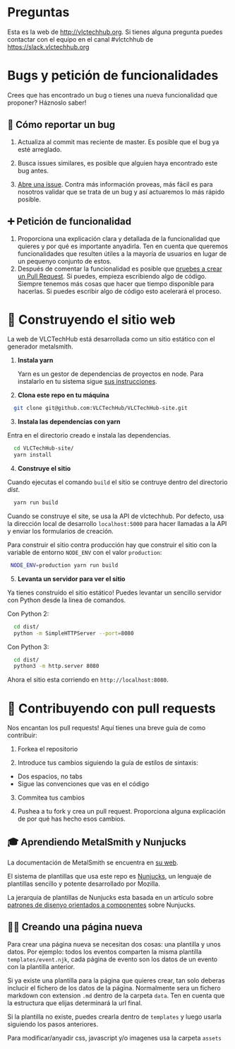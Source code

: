 # Preguntas

Esta es la web de http://vlctechhub.org. Si tienes alguna pregunta puedes contactar con el equipo en el canal #vlctchhub de https://slack.vlctechhub.org

# Bugs y petición de funcionalidades

Crees que has encontrado un bug o tienes una nueva funcionalidad que proponer? Háznoslo saber!

## :bug: Cómo reportar un bug

1. Actualiza al commit mas reciente de master. Es posible que el bug ya esté arreglado.

2. Busca issues similares, es posible que alguien haya encontrado este bug antes.

3. [Abre una issue](https://github.com/VLCTechHub/VLCTechHub-site/issues/new). Contra más información proveas, más fácil es para nosotros validar que se trata de un bug y así actuaremos lo más rápido posible.

## :heavy_plus_sign: Petición de funcionalidad

1. Proporciona una explicación clara y detallada de la funcionalidad que quieres y por qué es importante anyadirla. Ten en cuenta que queremos funcionalidades que resulten útiles a la mayoría de usuarios en lugar de un pequenyo conjunto de estos.
2. Después de comentar la funcionalidad es posible que [pruebes a crear un Pull Request](https://help.github.com/en/articles/creating-a-pull-request). Si puedes, empieza escribiendo algo de código. Siempre tenemos más cosas que hacer que tiempo disponible para hacerlas. Si puedes escribir algo de código esto acelerará el proceso.

# 🚀 Construyendo el sitio web

La web de VLCTechHub está desarrollada como un sitio estático con el generador metalsmith.

1. **Instala yarn**

   Yarn es un gestor de dependencias de proyectos en node. Para instalarlo en tu sistema sigue [sus instrucciones](https://yarnpkg.com/en/docs/install).

2. **Clona este repo en tu máquina**

```sh
  git clone git@github.com:VLCTechHub/VLCTechHub-site.git
```

3. **Instala las dependencias con yarn**

Entra en el directorio creado e instala las dependencias.

```sh
  cd VLCTechHub-site/
  yarn install
```

4. **Construye el sitio**

Cuando ejecutas el comando `build` el sitio se contruye dentro del directorio _dist_.

```sh
  yarn run build
```

Cuando se construye el site, se usa la API de vlctechhub. Por defecto, usa la dirección local de desarrollo `localhost:5000` para hacer llamadas a la API y enviar los formularios de creación.

Para construir el sitio contra producción hay que construir el sitio con la variable de entorno `NODE_ENV` con el valor `production`:

```sh
 NODE_ENV=production yarn run build
```

5. **Levanta un servidor para ver el sitio**

Ya tienes construido el sitio estático! Puedes levantar un sencillo servidor con Python desde la linea de comandos.

Con Python 2:

```sh
  cd dist/
  python -m SimpleHTTPServer --port=8080
```

Con Python 3:

```sh
  cd dist/
  python3 -m http.server 8080
```

Ahora el sitio esta corriendo en `http://localhost:8080`.

# :gift: Contribuyendo con pull requests

Nos encantan los pull requests! Aquí tienes una breve guía de como contribuir:

1. Forkea el repositorio

2. Introduce tus cambios siguiendo la guía de estilos de sintaxis:

- Dos espacios, no tabs
- Sigue las convenciones que vas en el código

3. Commitea tus cambios

4. Pushea a tu fork y crea un pull request. Proporciona alguna explicación de por qué has hecho esos cambios.

## 🎓 Aprendiendo MetalSmith y Nunjucks

La documentación de MetalSmith se encuentra en [su web](https://metalsmith.io).

El sistema de plantillas que usa este repo es [Nunjucks](https://mozilla.github.io/nunjucks/), un lenguaje de plantillas sencillo y potente desarrollado por Mozilla.

La jerarquia de plantillas de Nunjucks esta basada en un artículo sobre [patrones de disenyo orientados a componentes](https://css-tricks.com/component-led-design-patterns-nunjucks-grunt/) sobre Nunjucks.

## :woman_technologist: Creando una página nueva

Para crear una página nueva se necesitan dos cosas: una plantilla y unos datos.
Por ejemplo: todos los eventos comparten la misma plantilla `templates/event.njk`, cada página de evento son los datos de un evento con la plantilla anterior.

Si ya existe una plantilla para la página que quieres crear, tan solo deberas inclucir el fichero de los datos de la página. Normalmente sera un fichero markdown con extension `.md` dentro de la carpeta `data`. Ten en cuenta que la estructura que elijas determinará la url final.

Si la plantilla no existe, puedes crearla dentro de `templates` y luego usarla siguiendo los pasos anteriores.

Para modificar/anyadir css, javascript y/o imagenes usa la carpeta `assets`
